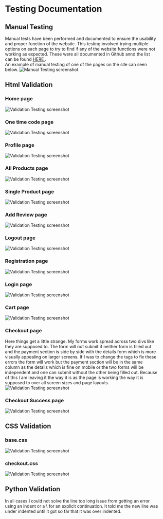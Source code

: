 # Testing Documentation

## Manual Testing
Manual tests have been performed and documented to ensure the usability and proper function of the website. This testing involved trying multiple options on each page to try to find if any of the website functions were not working as expected. These were all documented in Github annd the list can be found <a href="https://github.com/DerekMor/legends_gym/issues?q=+label%3ATest+"> HERE </a>. <br> An example of manual testing of one of the pages on the site can seen below.
<img src="media/manual.png" alt="Manual Testing screenshot">

## Html Validation
### Home page
<img src="media/homehtml.png" alt="Validation Testing screenshot">

### One time code page
<img src="media/codehtml.png" alt="Validation Testing screenshot">

### Profile page
<img src="media/profilehtml.png" alt="Validation Testing screenshot">

### All Products page
<img src="media/allproductshtml.png" alt="Validation Testing screenshot">

### Single Product page
<img src="media/singleproducthtml.png" alt="Validation Testing screenshot">

### Add Review page
<img src="media/reviewhtml.png" alt="Validation Testing screenshot">

### Logout page
<img src="media/logouthtml.png" alt="Validation Testing screenshot">

### Registration page
<img src="media/registerhtml.png" alt="Validation Testing screenshot">

### Login page
<img src="media/loginhtml.png" alt="Validation Testing screenshot">

### Cart page
<img src="media/carthtml.png" alt="Validation Testing screenshot">

### Checkout page
Here things get a little strange. My forms work spread across two divs like they are supposed to. The form will not submit if neither form is filled out and the payment section is side by side with the details form which is more visually appealing on larger screens. If I was to change the tags to fix these errors the form will work but the payment section will be in the same column as the details which is fine on mobile or the two forms will be independent and one can submit without the other being filled out. Because of this I am leaving it the way it is as the page is working the way it is supposed to over all screen sizes and page layouts.
<img src="media/checkouthtml.png" alt="Validation Testing screenshot">

### Checkout Success page
<img src="media/successhtml.png" alt="Validation Testing screenshot">

## CSS Validation
### base.css
<img src="media/basecss.png" alt="Validation Testing screenshot">

### checkout.css
<img src="media/checkoutcss.png" alt="Validation Testing screenshot">

## Python Validation
In all cases I could not solve the line too long issue from getting an error using an indent or a \ for an explicit continuation. It told me the new line was under indented until it got so far that it was over indented.